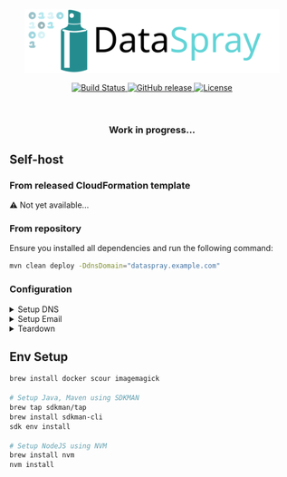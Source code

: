 <p align="center">
  <a href="https://dataspray.io/" rel="noopener" target="_blank">
    <picture>
      <source media="(prefers-color-scheme: dark)" srcset="./dataspray-resources/src/main/resources/logo-and-title-dark.svg">
      <img width="450" src="./dataspray-resources/src/main/resources/logo-and-title-light.svg" alt="DataSpray">
    </picture>
  </a>
</p>

<div align="center">
  <a href="https://github.com/datasprayio/dataspray/actions?query=workflow%3A%22CI%22">
    <img alt="Build Status" src="https://img.shields.io/github/actions/workflow/status/datasprayio/dataspray/test.yml?style=for-the-badge">
  </a>
  <a href="https://github.com/datasprayio/dataspray/releases">
    <img alt="GitHub release" src="https://img.shields.io/github/v/release/datasprayio/dataspray?include_prereleases&sort=semver&style=for-the-badge">
  </a>
  <a href="https://github.com/datasprayio/dataspray/blob/master/LICENSE">
    <img alt="License" src="https://img.shields.io/github/license/datasprayio/dataspray?style=for-the-badge">
  </a>
</div>
<br />
<br />
<h3 align="center">Work in progress...</h3>

## Self-host

### From released CloudFormation template

⚠️ Not yet available...

### From repository

Ensure you installed all dependencies and run the following command:

```bash
mvn clean deploy -DdnsDomain="dataspray.example.com"
```

### Configuration

<details>
  <summary>Setup DNS</summary>

The deployment will create a Route53 hosted zone with appropriate records for running DataSpray. You will need to setup
your name servers for the records to be publicly accessible in one of three ways:

1. If using a top-level domain (e.g. example.com), point your domain name servers to the created hosted zone's name
   servers.
2. If using a subdomain (e.g. dataspray.example.com), and your parent domain is using a Route53 zone in the same account
   and wish to create the delegation automatically, provide the parameter `-DdnsParentZoneName=example.com`
   and `-DdnsParentZoneId=Z104162015L8HFMCRVJ9Y` to create the record automatically.
3. If using a subdomain (e.g. dataspray.example.com), create a NS record in your top-level domain's hosted zone
   delegating the subdomain to the created hosted zone's name servers.

</details>

<details>
  <summary>Setup Email</summary>

If you wish to receive emails sent by DataSpray, you will need to verify your domain in SES and provide the
parameter `-DsesEmail=support@example.com`.

Without it, Cognito will be able to send a limited number of emails and DataSpray will not be able to send any email
notifications.
</details>

<details>
  <summary>Teardown</summary>

Resources part of the deployment can be removed by shutting down the stacks in CloudFormation in your AWS Console.

Resources created as part of using the service such as Lambda functions for processing data will have to be removed
manually at this time.
</details>

## Env Setup

```bash
brew install docker scour imagemagick

# Setup Java, Maven using SDKMAN
brew tap sdkman/tap
brew install sdkman-cli
sdk env install

# Setup NodeJS using NVM
brew install nvm
nvm install
```
